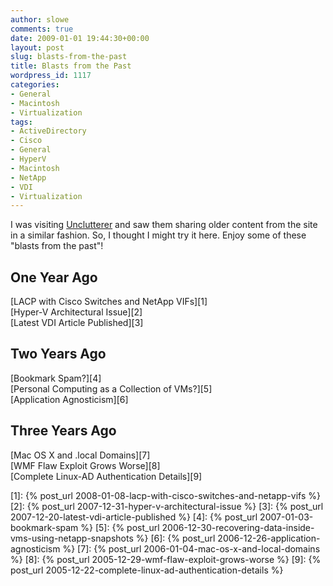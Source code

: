 ```yaml
---
author: slowe
comments: true
date: 2009-01-01 19:44:30+00:00
layout: post
slug: blasts-from-the-past
title: Blasts from the Past
wordpress_id: 1117
categories:
- General
- Macintosh
- Virtualization
tags:
- ActiveDirectory
- Cisco
- General
- HyperV
- Macintosh
- NetApp
- VDI
- Virtualization
---
```


I was visiting [Unclutterer](http://unclutterer.com/) and saw them sharing older content from the site in a similar fashion. So, I thought I might try it here. Enjoy some of these "blasts from the past"!

## One Year Ago

[LACP with Cisco Switches and NetApp VIFs][1]  
[Hyper-V Architectural Issue][2]  
[Latest VDI Article Published][3]

## Two Years Ago

[Bookmark Spam?][4]  
[Personal Computing as a Collection of VMs?][5]  
[Application Agnosticism][6]

## Three Years Ago

[Mac OS X and .local Domains][7]  
[WMF Flaw Exploit Grows Worse][8]  
[Complete Linux-AD Authentication Details][9]

[1]: {% post_url 2008-01-08-lacp-with-cisco-switches-and-netapp-vifs %}
[2]: {% post_url 2007-12-31-hyper-v-architectural-issue %}
[3]: {% post_url 2007-12-20-latest-vdi-article-published %}
[4]: {% post_url 2007-01-03-bookmark-spam %}
[5]: {% post_url 2006-12-30-recovering-data-inside-vms-using-netapp-snapshots %}
[6]: {% post_url 2006-12-26-application-agnosticism %}
[7]: {% post_url 2006-01-04-mac-os-x-and-local-domains %}
[8]: {% post_url 2005-12-29-wmf-flaw-exploit-grows-worse %}
[9]: {% post_url 2005-12-22-complete-linux-ad-authentication-details %}
